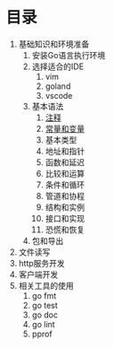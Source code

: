 目录
====

1. 基础知识和环境准备
    1. 安装Go语言执行环境
    1. 选择适合的IDE
        1. vim
        1. goland
        1. vscode
    1. 基本语法
        1. [注释](grammar-commentary.md)
        1. [常量和变量](grammar-const-var.md)
        1. 基本类型
        1. 地址和指针
        1. 函数和延迟
        1. 比较和运算
        1. 条件和循环
        1. 管道和协程
        1. 结构和实例
        1. 接口和实现
        1. 恐慌和恢复
    1. 包和导出
1. 文件读写
1. http服务开发
1. 客户端开发
1. 相关工具的使用
    1. go fmt
    1. go test
    1. go doc
    1. go lint
    1. pprof
